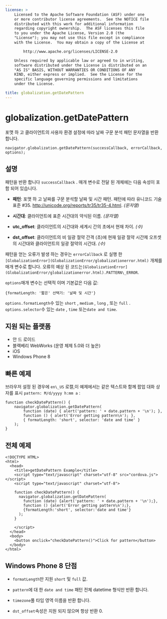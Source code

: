 ```yaml
---
license: >
    Licensed to the Apache Software Foundation (ASF) under one
    or more contributor license agreements.  See the NOTICE file
    distributed with this work for additional information
    regarding copyright ownership.  The ASF licenses this file
    to you under the Apache License, Version 2.0 (the
    "License"); you may not use this file except in compliance
    with the License.  You may obtain a copy of the License at

        http://www.apache.org/licenses/LICENSE-2.0

    Unless required by applicable law or agreed to in writing,
    software distributed under the License is distributed on an
    "AS IS" BASIS, WITHOUT WARRANTIES OR CONDITIONS OF ANY
    KIND, either express or implied.  See the License for the
    specific language governing permissions and limitations
    under the License.

title: globalization.getDatePattern
---
```


# globalization.getDatePattern

포맷 하 고 클라이언트의 사용자 환경 설정에 따라 날짜 구문 분석 패턴 문자열을 반환 합니다.

    navigator.globalization.getDatePattern(successCallback, errorCallback, options);
    

## 설명

패턴을 반환 합니다 `successCallback` . 매개 변수로 전달 된 개체에는 다음 속성이 포함 되어 있습니다.

*   **패턴**: 포맷 하 고 날짜를 구문 분석할 날짜 및 시간 패턴. 패턴에 따라 유니코드 기술 표준 #35. <http://unicode.org/reports/tr35/tr35-4.html>. *(문자열)*

*   **시간대**: 클라이언트에 표준 시간대의 약식된 이름. *(문자열)*

*   **utc_offset**: 클라이언트의 시간대와 세계시 간의 초에서 현재 차이. *(수)*

*   **dst_offset**: 클라이언트의 비 일광 절약 간격 (초)에 현재 일광 절약 시간제 오프셋의 시간대와 클라이언트의 일광 절약의 시간대. *(수)*

패턴을 얻는 오류가 발생 하는 경우는 `errorCallback` 로 실행 한 `[GlobalizationError](GlobalizationError/globalizationerror.html)` 개체를 매개 변수로 합니다. 오류의 예상 된 코드는`[GlobalizationError](GlobalizationError/globalizationerror.html).PATTERN\_ERROR`.

`options`매개 변수는 선택적 이며 기본값은 다음 값:

    {formatLength: '짧은' 선택기: '날짜 및 시간'}
    

`options.formatLength`수 있는 `short` , `medium` , `long` , 또는 `full` . `options.selector`수 있는 `date` , `time` 또는`date and
time`.

## 지원 되는 플랫폼

*   안 드 로이드
*   블랙베리 WebWorks (운영 체제 5.0와 더 높은)
*   iOS
*   Windows Phone 8

## 빠른 예제

브라우저 설정 된 경우에 `en\_US` 로캘,이 예제에서는 같은 텍스트와 함께 팝업 대화 상자를 표시 `pattern: M/d/yyyy h:mm a` :

    function checkDatePattern() {
        navigator.globalization.getDatePattern(
            function (date) { alert('pattern: ' + date.pattern + '\n'); },
            function () { alert('Error getting pattern\n'); },
            { formatLength: 'short', selector: 'date and time' }
        );
    }
    

## 전체 예제

    <!DOCTYPE HTML>
    <html>
      <head>
        <title>getDatePattern Example</title>
        <script type="text/javascript" charset="utf-8" src="cordova.js"></script>
        <script type="text/javascript" charset="utf-8">
    
        function checkDatePattern() {
          navigator.globalization.getDatePattern(
            function (date) {alert('pattern: ' + date.pattern + '\n');},
            function () {alert('Error getting pattern\n');},
            {formatLength:'short', selector:'date and time'}
          );
        }
    
        </script>
      </head>
      <body>
        <button onclick="checkDatePattern()">Click for pattern</button>
      </body>
    </html>
    

## Windows Phone 8 단점

*   `formatLength`만 지원 `short` 및 `full` 값.

*   `pattern`에 대 한 `date and time` 패턴 전체 datetime 형식만 반환 합니다.

*   `timezone`풀 타임 영역 이름을 반환 합니다.

*   `dst_offset`속성은 지원 되지 않으며 항상 반환 0.